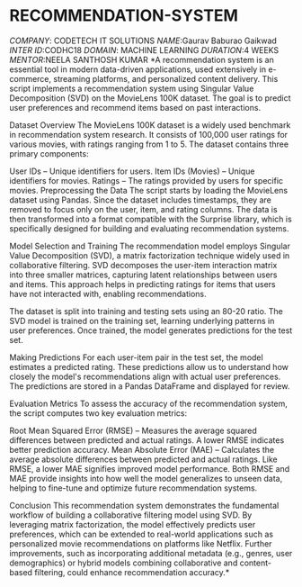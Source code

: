 # RECOMMENDATION-SYSTEM
*COMPANY*: CODETECH IT SOLUTIONS
*NAME*:Gaurav Baburao Gaikwad
*INTER ID*:CODHC18
*DOMAIN*: MACHINE LEARNING
*DURATION*:4 WEEKS
*MENTOR*:NEELA SANTHOSH KUMAR
*A recommendation system is an essential tool in modern data-driven applications, used extensively in e-commerce, streaming platforms, and personalized content delivery. This script implements a recommendation system using Singular Value Decomposition (SVD) on the MovieLens 100K dataset. The goal is to predict user preferences and recommend items based on past interactions.

Dataset Overview
The MovieLens 100K dataset is a widely used benchmark in recommendation system research. It consists of 100,000 user ratings for various movies, with ratings ranging from 1 to 5. The dataset contains three primary components:

User IDs – Unique identifiers for users.
Item IDs (Movies) – Unique identifiers for movies.
Ratings – The ratings provided by users for specific movies.
Preprocessing the Data
The script starts by loading the MovieLens dataset using Pandas. Since the dataset includes timestamps, they are removed to focus only on the user, item, and rating columns. The data is then transformed into a format compatible with the Surprise library, which is specifically designed for building and evaluating recommendation systems.

Model Selection and Training
The recommendation model employs Singular Value Decomposition (SVD), a matrix factorization technique widely used in collaborative filtering. SVD decomposes the user-item interaction matrix into three smaller matrices, capturing latent relationships between users and items. This approach helps in predicting ratings for items that users have not interacted with, enabling recommendations.

The dataset is split into training and testing sets using an 80-20 ratio. The SVD model is trained on the training set, learning underlying patterns in user preferences. Once trained, the model generates predictions for the test set.

Making Predictions
For each user-item pair in the test set, the model estimates a predicted rating. These predictions allow us to understand how closely the model's recommendations align with actual user preferences. The predictions are stored in a Pandas DataFrame and displayed for review.

Evaluation Metrics
To assess the accuracy of the recommendation system, the script computes two key evaluation metrics:

Root Mean Squared Error (RMSE) – Measures the average squared differences between predicted and actual ratings. A lower RMSE indicates better prediction accuracy.
Mean Absolute Error (MAE) – Calculates the average absolute differences between predicted and actual ratings. Like RMSE, a lower MAE signifies improved model performance.
Both RMSE and MAE provide insights into how well the model generalizes to unseen data, helping to fine-tune and optimize future recommendation systems.

Conclusion
This recommendation system demonstrates the fundamental workflow of building a collaborative filtering model using SVD. By leveraging matrix factorization, the model effectively predicts user preferences, which can be extended to real-world applications such as personalized movie recommendations on platforms like Netflix. Further improvements, such as incorporating additional metadata (e.g., genres, user demographics) or hybrid models combining collaborative and content-based filtering, could enhance recommendation accuracy.*
